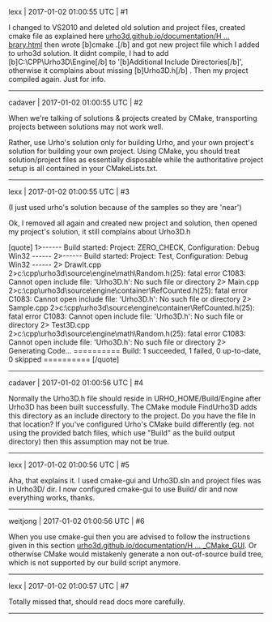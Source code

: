 lexx | 2017-01-02 01:00:55 UTC | #1

I changed to VS2010 and deleted old solution and project files, created cmake file as explained here [urho3d.github.io/documentation/H ... brary.html](http://urho3d.github.io/documentation/HEAD/_using_library.html) 
then wrote    [b]cmake .[/b]    and got new project file which I added to urho3d solution. 
It didnt compile, I had to add   [b]C:\CPP\Urho3D\Engine[/b]     to   '[b]Additional Include Directories[/b]', 
otherwise it complains about missing   [b]Urho3D.h[/b] .  Then my project compiled again. 
Just for info.

-------------------------

cadaver | 2017-01-02 01:00:55 UTC | #2

When we're talking of solutions & projects created by CMake, transporting projects between solutions may not work well.

Rather, use Urho's solution only for building Urho, and your own project's solution for building your own project. Using CMake, you should treat solution/project files as essentially disposable while the authoritative project setup is all contained in your CMakeLists.txt.

-------------------------

lexx | 2017-01-02 01:00:55 UTC | #3

(I just used urho's solution because of the samples so they are 'near')

Ok, I removed all again and created new project and solution, then opened my project's solution, it still complains about Urho3D.h

[quote]
1>------ Build started: Project: ZERO_CHECK, Configuration: Debug Win32 ------
2>------ Build started: Project: Test, Configuration: Debug Win32 ------
2>  DrawIt.cpp
2>c:\cpp\urho3d\source\engine\math\Random.h(25): fatal error C1083: Cannot open include file: 'Urho3D.h': No such file or directory
2>  Main.cpp
2>c:\cpp\urho3d\source\engine\container\RefCounted.h(25): fatal error C1083: Cannot open include file: 'Urho3D.h': No such file or directory
2>  Sample.cpp
2>c:\cpp\urho3d\source\engine\container\RefCounted.h(25): fatal error C1083: Cannot open include file: 'Urho3D.h': No such file or directory
2>  Test3D.cpp
2>c:\cpp\urho3d\source\engine\math\Random.h(25): fatal error C1083: Cannot open include file: 'Urho3D.h': No such file or directory
2>  Generating Code...
========== Build: 1 succeeded, 1 failed, 0 up-to-date, 0 skipped ==========
[/quote]

-------------------------

cadaver | 2017-01-02 01:00:56 UTC | #4

Normally the Urho3D.h file should reside in URHO_HOME/Build/Engine after Urho3D has been built successfully. The CMake module FindUrho3D adds this directory as an include directory to the project. Do you have the file in that location? If you've configured Urho's CMake build differently (eg. not using the provided batch files, which use "Build" as the build output directory) then this assumption may not be true.

-------------------------

lexx | 2017-01-02 01:00:56 UTC | #5

Aha, that explains it. 
I used cmake-gui and Urho3D.sln and project files was in Urho3D/  dir. I now configured cmake-gui to use Build/ dir and now everything works, 
thanks.

-------------------------

weitjong | 2017-01-02 01:00:56 UTC | #6

When you use cmake-gui then you are advised to follow the instructions given in this section [urho3d.github.io/documentation/H ... _CMake_GUI](http://urho3d.github.io/documentation/HEAD/_building.html#Using_CMake_GUI). Or otherwise CMake would mistakenly generate a non out-of-source build tree, which is not supported by our build script anymore.

-------------------------

lexx | 2017-01-02 01:00:57 UTC | #7

Totally missed that, should read docs more carefully.

-------------------------

